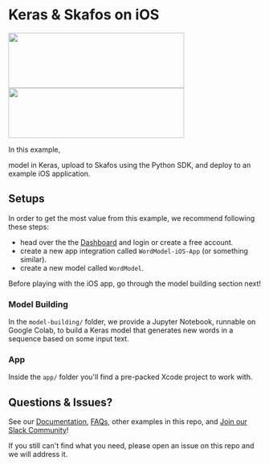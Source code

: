 # Keras & Skafos on iOS
<img src="https://s3.amazonaws.com/keras.io/img/keras-logo-2018-large-1200.png" width="350" height="110"> <img src="https://skafos.ai/wp-content/uploads/2019/05/skafos_horizontal_on_white_beta@1x.svg" width="350" height="100">

In this example,

model in Keras, upload to Skafos using the Python SDK, and deploy to an
example iOS application.

## Setups
In order to get the most value from this example, we recommend following these steps:

- head over the the
[Dashboard](https://dashboard.skafos.ai) and login or create a free account.
- create a new app integration called `WordModel-iOS-App` (or something similar).
- create a new model called `WordModel`.

Before playing with the iOS app, go through the model building section next!

### Model Building
In the `model-building/` folder, we provide a Jupyter Notebook, runnable on Google Colab, to build a Keras model that generates new words in a sequence based on some input text.

### App
Inside the `app/` folder you'll find a pre-packed Xcode project to work with.

## Questions & Issues?
See our [Documentation](https://docs.skafos.ai), [FAQs](https://docs.skafos.ai/sections/faq.html), other examples in this repo, and [Join our Slack Community](https://skafosai.slack.com/join/shared_invite/enQtNTAxMzEwOTk2NzA5LThjMmMyY2JkNTkwNDQ1YjgyYjFiY2MyMjRkMzYyM2E4MjUxNTJmYmQyODVhZWM2MjQwMjE5ZGM1Y2YwN2M5ODI)!

If you still can't find what you need, please open an issue on this repo and we will address it.
